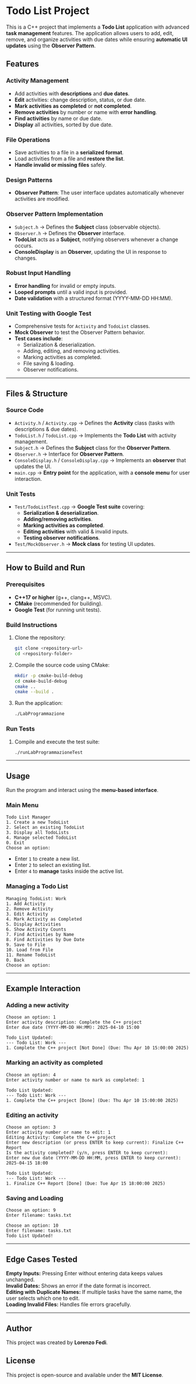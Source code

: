 # Todo List Project

This is a C++ project that implements a **Todo List** application with advanced **task management** features.
The application allows users to add, edit, remove, and organize activities with due dates while ensuring **automatic UI updates** using the **Observer Pattern**.

## Features

### **Activity Management**
- Add activities with **descriptions** and **due dates**.
- **Edit** activities: change description, status, or due date.
- **Mark activities as completed** or **not completed**.
- **Remove activities** by number or name with **error handling**.
- **Find activities** by name or due date.
- **Display** all activities, sorted by due date.

### **File Operations**
- Save activities to a file in a **serialized format**.
- Load activities from a file and **restore the list**.
- **Handle invalid or missing files** safely.

### **Design Patterns**
- **Observer Pattern**: The user interface updates automatically whenever activities are modified.

### **Observer Pattern Implementation**
- `Subject.h` → Defines the **Subject** class (observable objects).
- `Observer.h` → Defines the **Observer** interface.
- **TodoList** acts as a **Subject**, notifying observers whenever a change occurs.
- **ConsoleDisplay** is an **Observer**, updating the UI in response to changes.

### **Robust Input Handling**
- **Error handling** for invalid or empty inputs.
- **Looped prompts** until a valid input is provided.
- **Date validation** with a structured format (YYYY-MM-DD HH:MM).

### **Unit Testing with Google Test**
- Comprehensive tests for `Activity` and `TodoList` classes.
- **Mock Observer** to test the Observer Pattern behavior.
- **Test cases include**:
    - Serialization & deserialization.
    - Adding, editing, and removing activities.
    - Marking activities as completed.
    - File saving & loading.
    - Observer notifications.

---

## Files & Structure

### **Source Code**
- `Activity.h` / `Activity.cpp` → Defines the **Activity** class (tasks with descriptions & due dates).
- `TodoList.h` / `TodoList.cpp` → Implements the **Todo List** with activity management.
- `Subject.h` → Defines the **Subject** class for the **Observer Pattern**.
- `Observer.h` → Interface for **Observer Pattern**.
- `ConsoleDisplay.h` / `ConsoleDisplay.cpp` → Implements an **observer** that updates the UI.
- `main.cpp` → **Entry point** for the application, with a **console menu** for user interaction.

### **Unit Tests**
- `Test/TodoListTest.cpp` → **Google Test suite** covering:
    - **Serialization & deserialization**.
    - **Adding/removing activities**.
    - **Marking activities as completed**.
    - **Editing activities** with valid & invalid inputs.
    - **Testing observer notifications**.
- `Test/MockObserver.h` → **Mock class** for testing UI updates.

---

## How to Build and Run

### **Prerequisites**
- **C++17 or higher** (g++, clang++, MSVC).
- **CMake** (recommended for building).
- **Google Test** (for running unit tests).

### **Build Instructions**
1. Clone the repository:
   ```bash
   git clone <repository-url>
   cd <repository-folder>
   ```

2. Compile the source code using CMake:
   ```bash
   mkdir -p cmake-build-debug
   cd cmake-build-debug
   cmake ..
   cmake --build .
   ```

3. Run the application:
   ```bash
   ./LabProgrammazione
   ```

### **Run Tests**
1. Compile and execute the test suite:
   ```bash
   ./runLabProgrammazioneTest
   ```

---

## Usage

Run the program and interact using the **menu-based interface**.

### **Main Menu**
```
Todo List Manager
1. Create a new TodoList
2. Select an existing TodoList
3. Display all TodoLists
4. Manage selected TodoList
0. Exit
Choose an option: 
```
- Enter `1` to create a new list.
- Enter `2` to select an existing list.
- Enter `4` to **manage** tasks inside the active list.

### **Managing a Todo List**
```
Managing TodoList: Work
1. Add Activity
2. Remove Activity
3. Edit Activity
4. Mark Activity as Completed
5. Display Activities
6. Show Activity Counts
7. Find Activities by Name
8. Find Activities by Due Date
9. Save to File
10. Load from File
11. Rename TodoList
0. Back
Choose an option:
```

---

## Example Interaction

### **Adding a new activity**
```
Choose an option: 1
Enter activity description: Complete the C++ project
Enter due date (YYYY-MM-DD HH:MM): 2025-04-10 15:00

Todo List Updated:
--- Todo List: Work ---
1. Complete the C++ project [Not Done] (Due: Thu Apr 10 15:00:00 2025)
```

### **Marking an activity as completed**
```
Choose an option: 4
Enter activity number or name to mark as completed: 1

Todo List Updated:
--- Todo List: Work ---
1. Complete the C++ project [Done] (Due: Thu Apr 10 15:00:00 2025)
```

### **Editing an activity**
```
Choose an option: 3
Enter activity number or name to edit: 1
Editing Activity: Complete the C++ project
Enter new description (or press ENTER to keep current): Finalize C++ Report
Is the activity completed? (y/n, press ENTER to keep current): 
Enter new due date (YYYY-MM-DD HH:MM, press ENTER to keep current): 2025-04-15 18:00

Todo List Updated:
--- Todo List: Work ---
1. Finalize C++ Report [Done] (Due: Tue Apr 15 18:00:00 2025)
```

### **Saving and Loading**
```
Choose an option: 9
Enter filename: tasks.txt
```
```
Choose an option: 10
Enter filename: tasks.txt
Todo List Updated!
```

---

## Edge Cases Tested
**Empty Inputs:** Pressing Enter without entering data keeps values unchanged.  
**Invalid Dates:** Shows an error if the date format is incorrect.  
**Editing with Duplicate Names:** If multiple tasks have the same name, the user selects which one to edit.  
**Loading Invalid Files:** Handles file errors gracefully.

---

## Author
This project was created by **Lorenzo Fedi**.

## License
This project is open-source and available under the **MIT License**.